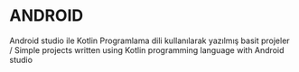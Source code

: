 # ANDROID
Android studio ile Kotlin Programlama dili kullanılarak yazılmış basit projeler /   Simple projects written using Kotlin programming language with Android studio

